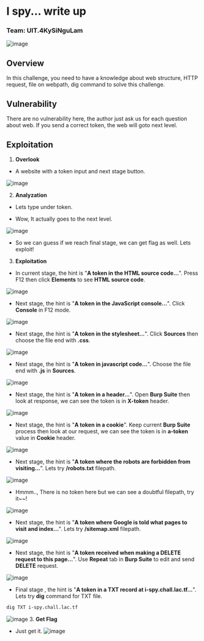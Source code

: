# I spy... write up
### Team: UIT.4KySiNguLam

![image](https://github.com/user-attachments/assets/c101b858-61a0-459b-9f85-24943925d21c)
## Overview
In this challenge, you need to have a knowledge about web structure, HTTP request, file on webpath, dig command to solve this challenge.
## Vulnerability
There are no vulnerability here, the author just ask us for each question about web. If you send a correct token, the web will goto next level.
## Exploitation
1. **Overlook**
- A website with a token input and next stage button.

![image](https://github.com/user-attachments/assets/f09fc9c6-0029-41a1-abad-f06df5f85f51)

2. **Analyzation**
- Lets type under token.

- Wow, It actually goes to the next level.

![image](https://github.com/user-attachments/assets/6eba60b1-d6d0-4a7a-b876-06ed794949cd)
- So we can guess if we reach final stage, we can get flag as well. Lets exploit!

3. **Exploitation**
- In current stage, the hint is "**A token in the HTML source code...**". Press F12 then click **Elements** to see **HTML source code**.

![image](https://github.com/user-attachments/assets/9b738275-d640-42b9-9d0e-43a9ec21ba70)
- Next stage, the hint is "**A token in the JavaScript console...**". Click **Console** in F12 mode.

![image](https://github.com/user-attachments/assets/2f7068ca-724f-4a91-a966-c6fa1218ffc3)
- Next stage, the hint is "**A token in the stylesheet...**". Click **Sources** then choose the file end with **.css**.

![image](https://github.com/user-attachments/assets/dffa43b1-deef-46c6-8e8c-d5f27edf42d7)
- Next stage, the hint is "**A token in javascript code...**". Choose the file end with **.js** in **Sources**.

![image](https://github.com/user-attachments/assets/97bc9a1f-e22c-493e-acf6-fff12ad005f5)
- Next stage, the hint is "**A token in a header...**". Open **Burp Suite** then look at response, we can see the token is in **X-token** header.

![image](https://github.com/user-attachments/assets/75d4b20b-5a33-4543-806a-5967650cec64)
- Next stage, the hint is "**A token in a cookie**". Keep current **Burp Suite** process then look at our request, we can see the token is in **a-token** value in **Cookie** header.

![image](https://github.com/user-attachments/assets/b56ed14a-44d4-431a-9e33-c89472ca63e5)
- Next stage, the hint is "**A token where the robots are forbidden from visiting...**". Lets try **/robots.txt** filepath.

![image](https://github.com/user-attachments/assets/65d055c5-2315-4d88-9197-051c78eb94f9)
- Hmmm.., There is no token here but we can see a doubtful filepath, try it~~!

![image](https://github.com/user-attachments/assets/5fe6ec5b-3ab6-484a-8617-cf903a144114)
- Next stage, the hint is "**A token where Google is told what pages to visit and index...**". Lets try **/sitemap.xml** filepath.

![image](https://github.com/user-attachments/assets/28248768-1041-4b1e-86cb-d8870acb91e3)
- Next stage, the hint is "**A token received when making a DELETE request to this page...**". Use **Repeat** tab in **Burp Suite** to edit and send **DELETE** request.

![image](https://github.com/user-attachments/assets/925ec376-70b4-4e66-8850-2a48acef1045)
- Final stage , the hint is "**A token in a TXT record at i-spy.chall.lac.tf...**". Lets try **dig** command for TXT file.
```bash
dig TXT i-spy.chall.lac.tf
```

![image](https://github.com/user-attachments/assets/9797d977-224c-4783-8ac9-c0ae480bbe05)
3. **Get Flag**
- Just get it.
![image](https://github.com/user-attachments/assets/7a47b995-7a0d-4f94-b8c6-cf53e79c48de)

